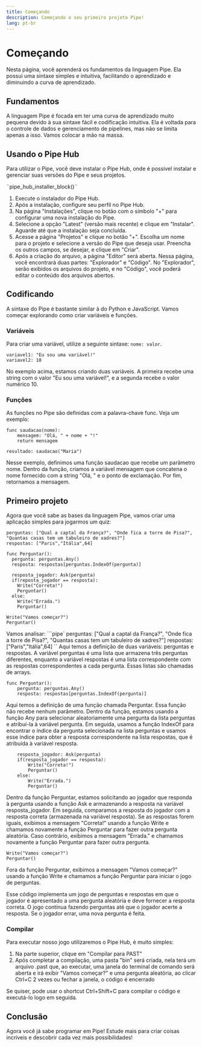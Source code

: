 ```yaml
---
title: Começando
description: Começando o seu primeiro projeto Pipe!
lang: pt-br
---
```


# Começando
Nesta página, você aprenderá os fundamentos da linguagem Pipe. Ela possui uma sintaxe simples e intuitiva, facilitando o aprendizado e diminuindo a curva de aprendizado.

## Fundamentos
A linguagem Pipe é focada em ter uma curva de aprendizado muito pequena devido à sua sintaxe fácil e codificação intuitiva. Ela é voltada para o controle de dados e gerenciamento de pipelines, mas não se limita apenas a isso. Vamos colocar a mão na massa.

## Usando o Pipe Hub
Para utilizar o Pipe, você deve instalar o Pipe Hub, onde é possível instalar e gerenciar suas versões do Pipe e seus projetos.

¨pipe_hub_installer_block()¨

1. Execute o instalador do Pipe Hub.
2. Após a instalação, configure seu perfil no Pipe Hub.
3. Na página "Instalações", clique no botão com o símbolo "+" para configurar uma nova instalação do Pipe.
4. Selecione a opção "Latest" (versão mais recente) e clique em "Instalar". Aguarde até que a instalação seja concluída.
5. Acesse a página "Projetos" e clique no botão "+". Escolha um nome para o projeto e selecione a versão do Pipe que deseja usar. Preencha os outros campos, se desejar, e clique em "Criar".
6. Após a criação do arquivo, a página "Editor" será aberta. Nessa página, você encontrará duas partes: "Explorador" e "Código". No "Explorador", serão exibidos os arquivos do projeto, e no "Código", você poderá editar o conteúdo dos arquivos abertos.

## Codificando
A sintaxe do Pipe é bastante similar à do Python e JavaScript. Vamos começar explorando como criar variáveis e funções.

### Variáveis
Para criar uma variável, utilize a seguinte sintaxe: `nome: valor`.
```pipe
variavel1: "Eu sou uma variável!"
variavel2: 10
```
No exemplo acima, estamos criando duas variáveis. A primeira recebe uma string com o valor "Eu sou uma variável!", e a segunda recebe o valor numérico 10.

### Funções
As funções no Pipe são definidas com a palavra-chave func. Veja um exemplo:

```pipe
func saudacao(nome):
    mensagem: "Olá, " + nome + "!"
    return mensagem

resultado: saudacao("Maria")
```
Nesse exemplo, definimos uma função saudacao que recebe um parâmetro nome. Dentro da função, criamos a variável mensagem que concatena o nome fornecido com a string "Olá, " e o ponto de exclamação. Por fim, retornamos a mensagem.

## Primeiro projeto
Agora que você sabe as bases da linguagem Pipe, vamos criar uma aplicação simples para jogarmos um quiz:
```pipe
perguntas: ["Qual a captal da França?", "Onde fica a torre de Pisa?", "Quantas casas tem um tabuleiro de xadres?"]
respostas: ["Paris","Itália",64]

func Perguntar():
  pergunta: perguntas.Any()
  resposta: respostas[perguntas.IndexOf(pergunta)]
  
  resposta_jogador: Ask(pergunta)
  if(reposta_jogador == resposta):
    Write("Correta!")
    Perguntar()
  else:
    Write("Errada.")
    Perguntar()
    
Write("Vamos começar?")
Perguntar()
```

Vamos analisar:
```pipe`
perguntas: ["Qual a captal da França?", "Onde fica a torre de Pisa?", "Quantas casas tem um tabuleiro de xadres?"]
respostas: ["Paris","Itália",64]
``
Aqui temos a definição de duas variáveis: perguntas e respostas. A variável perguntas é uma lista que armazena três perguntas diferentes, enquanto a variável respostas é uma lista correspondente com as respostas correspondentes a cada pergunta. Essas listas são chamadas de arrays.

```pipe
func Perguntar():
    pergunta: perguntas.Any()
    resposta: respostas[perguntas.IndexOf(pergunta)]
```
Aqui temos a definição de uma função chamada Perguntar. Essa função não recebe nenhum parâmetro. Dentro da função, estamos usando a função Any para selecionar aleatoriamente uma pergunta da lista perguntas e atribuí-la à variável pergunta. Em seguida, usamos a função IndexOf para encontrar o índice da pergunta selecionada na lista perguntas e usamos esse índice para obter a resposta correspondente na lista respostas, que é atribuída à variável resposta.

```pipe
    resposta_jogador: Ask(pergunta)
    if(resposta_jogador == resposta):
        Write("Correta!")
        Perguntar()
    else:
        Write("Errada.")
        Perguntar()
```
Dentro da função Perguntar, estamos solicitando ao jogador que responda à pergunta usando a função Ask e armazenando a resposta na variável resposta_jogador. Em seguida, comparamos a resposta do jogador com a resposta correta (armazenada na variável resposta). Se as respostas forem iguais, exibimos a mensagem "Correta!" usando a função Write e chamamos novamente a função Perguntar para fazer outra pergunta aleatória. Caso contrário, exibimos a mensagem "Errada." e chamamos novamente a função Perguntar para fazer outra pergunta.

```pipe
Write("Vamos começar?")
Perguntar()
```
Fora da função Perguntar, exibimos a mensagem "Vamos começar?" usando a função Write e chamamos a função Perguntar para iniciar o jogo de perguntas.

Esse código implementa um jogo de perguntas e respostas em que o jogador é apresentado a uma pergunta aleatória e deve fornecer a resposta correta. O jogo continua fazendo perguntas até que o jogador acerte a resposta. Se o jogador errar, uma nova pergunta é feita.

### Compilar
Para executar nosso jogo utilizaremos o Pipe Hub, é muito simples:
1. Na parte superior, clique em "Compilar para PAST"
2. Após completar a compilação, uma pasta "bin" será criada, nela terá um arquivo .past que, ao executar, uma janela do terminal de comando será aberta e irá exibir "Vamos começar?" e uma pergunta aleatória, ao clicar Ctrl+C 2 vezes ou fechar a janela, o código é encerrado

Se quiser, pode usar o shortcut Ctrl+Shift+C para compilar o código e executá-lo logo em seguida.

## Conclusão
Agora você já sabe programar em Pipe! Estude mais para criar coisas incríveis e descobrir cada vez mais possibilidades!
